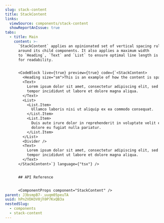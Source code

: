```yaml
---
slug: stack-content
title: StackContent
links:
  viewSource: components/stack-content
  showReportAnIssue: true
tabs:
  - title: Main
    content: >-
      `StackContent` applies an opinionated set of vertical spacing rules
      around its child components. It also applies a maximum width
      to `Heading`, `Text` and `List` to ensure optimal line length is preserved
      for readability.


      <CodeBlock live={true} preview={true} code={`<StackContent>
        <Heading size="sm">This is an example of how the content is spaced</Heading>
        <Text>
          Lorem ipsum dolor sit amet, consectetur adipiscing elit, sed do eiusmod
          tempor incididunt ut labore et dolore magna aliqua.
        </Text>
        <List>
          <List.Item>
            Ullamco laboris nisi ut aliquip ex ea commodo consequat.
          </List.Item>
          <List.Item>
            Duis aute irure dolor in reprehenderit in voluptate velit esse cillum
            dolore eu fugiat nulla pariatur.
          </List.Item>
        </List>
        <Divider />
        <Text>
          Lorem ipsum dolor sit amet, consectetur adipiscing elit, sed do eiusmod
          tempor incididunt ut labore et dolore magna aliqua.
        </Text>
      </StackContent>`} language={"tsx"} />


      ## API Reference


      <ComponentProps component="StackContent" />
parent: J3bsmpB7-_uuqm05peuTA
uuid: hPn2VDH3V0jh9P7KxQB3a
nestedSlug:
  - components
  - stack-content
---
```


